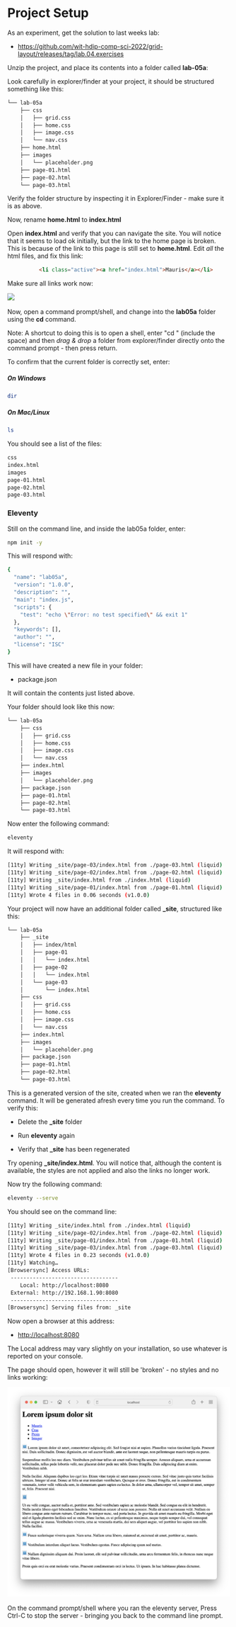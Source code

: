 # Project Setup

As an experiment, get the solution to last weeks lab:

- <https://github.com/wit-hdip-comp-sci-2022/grid-layout/releases/tag/lab.04.exercises>

Unzip the project, and place its contents into a folder called **lab-05a**:

Look carefully in explorer/finder at your project, it should be structured something like this:

```bash
└── lab-05a
    ├── css
    │   ├── grid.css
    │   ├── home.css
    │   ├── image.css
    │   └── nav.css
    ├── home.html
    ├── images
    │   └── placeholder.png
    ├── page-01.html
    ├── page-02.html
    └── page-03.html
```

Verify the folder structure by inspecting it in Explorer/Finder - make sure it is as above.

Now, rename **home.html** to **index.html**

Open **index.html** and verify that you can navigate the site. You will notice that it seems to load ok initially, but the link to the home page is broken. This is because of the link to this page is still set to **home.html**. Edit *all* the html files, and fix this link:

~~~html
          <li class="active"><a href="index.html">Mauris</a></li>
~~~

Make sure all links work now:

![](img/32.png)

Now, open a command prompt/shell, and change into the **lab05a** folder using the **cd** command.

Note: A shortcut to doing this is to open a shell, enter "cd " (include the space) and then *drag & drop* a folder from explorer/finder directly onto the command prompt - then press return.

 To confirm that the current folder is correctly set, enter:

##### On Windows

~~~bash
dir
~~~

##### On Mac/Linux

~~~bash
ls
~~~

You should see a list of the files:

~~~bash
css		
index.html	
images		
page-01.html	
page-02.html	
page-03.html
~~~

### Eleventy

Still on the command line, and inside the lab05a folder, enter:

~~~bash
npm init -y
~~~

This will respond with:

~~~bash
{
  "name": "lab05a",
  "version": "1.0.0",
  "description": "",
  "main": "index.js",
  "scripts": {
    "test": "echo \"Error: no test specified\" && exit 1"
  },
  "keywords": [],
  "author": "",
  "license": "ISC"
}
~~~

This will have created a new file in your folder:

- package.json

It will contain the contents just listed above.

Your folder should look like this now:

~~~bash
└── lab-05a
    ├── css
    │   ├── grid.css
    │   ├── home.css
    │   ├── image.css
    │   └── nav.css
    ├── index.html
    ├── images
    │   └── placeholder.png
    ├── package.json
    ├── page-01.html
    ├── page-02.html
    └── page-03.html
~~~

Now enter the following command:

~~~bash
eleventy
~~~

It will respond with:

~~~bash
[11ty] Writing _site/page-03/index.html from ./page-03.html (liquid)
[11ty] Writing _site/page-02/index.html from ./page-02.html (liquid)
[11ty] Writing _site/index.html from ./index.html (liquid)
[11ty] Writing _site/page-01/index.html from ./page-01.html (liquid)
[11ty] Wrote 4 files in 0.06 seconds (v1.0.0)
~~~

Your project will now have an additional folder called **_site**, structured like this:

~~~bash
└── lab-05a
    ├── _site
    │   ├── index/html
    │   ├── page-01
    │   │   └── index.html
    │   ├── page-02 
    │   │   └── index.html    
    │   └── page-03    
    │       └── index.html    
    ├── css
    │   ├── grid.css
    │   ├── home.css
    │   ├── image.css
    │   └── nav.css
    ├── index.html
    ├── images
    │   └── placeholder.png
    ├── package.json
    ├── page-01.html
    ├── page-02.html
    └── page-03.html
~~~

This is a generated version of the site, created when we ran the **eleventy** command. It will be generated afresh every time you run the command. To verify this:

- Delete the **_site** folder

- Run **eleventy** again
- Verify that **_site** has been regenerated

Try opening **_site/index.html**. You will notice that, although the content is available, the styles are not applied and also the links no longer work.

Now try the following command:

~~~bash
eleventy --serve
~~~

You should see on the command line:

~~~bash
[11ty] Writing _site/index.html from ./index.html (liquid)
[11ty] Writing _site/page-02/index.html from ./page-02.html (liquid)
[11ty] Writing _site/page-01/index.html from ./page-01.html (liquid)
[11ty] Writing _site/page-03/index.html from ./page-03.html (liquid)
[11ty] Wrote 4 files in 0.23 seconds (v1.0.0)
[11ty] Watching…
[Browsersync] Access URLs:
 ----------------------------------
    Local: http://localhost:8080
 External: http://192.168.1.90:8080
 ----------------------------------
[Browsersync] Serving files from: _site
~~~

Now open a browser at this address:

- <http://localhost:8080>

The Local address may vary slightly on your installation, so use whatever is reported on your console.

The page should open, however it will still be 'broken' - no styles and no links working:

![](img/30.png)

On the command prompt/shell where you ran the eleventy server, Press Ctrl-C to stop the server - bringing you back to the command line prompt.
